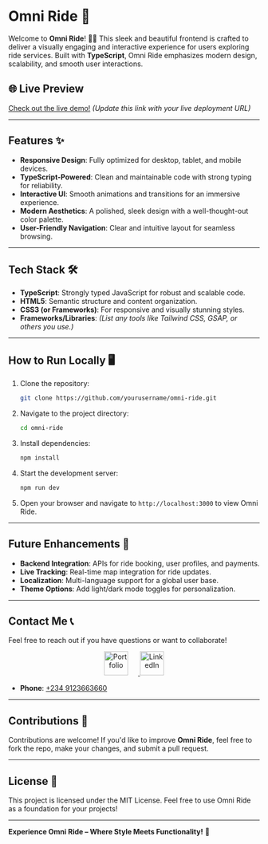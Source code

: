 
# Omni Ride 🌟

Welcome to **Omni Ride**! 🚗💨 This sleek and beautiful frontend is crafted to deliver a visually engaging and interactive experience for users exploring ride services. Built with **TypeScript**, Omni Ride emphasizes modern design, scalability, and smooth user interactions.

## 🌐 Live Preview  
[Check out the live demo!](#) *(Update this link with your live deployment URL)*

---

## Features ✨

- **Responsive Design**: Fully optimized for desktop, tablet, and mobile devices.  
- **TypeScript-Powered**: Clean and maintainable code with strong typing for reliability.  
- **Interactive UI**: Smooth animations and transitions for an immersive experience.  
- **Modern Aesthetics**: A polished, sleek design with a well-thought-out color palette.  
- **User-Friendly Navigation**: Clear and intuitive layout for seamless browsing.  

---

## Tech Stack 🛠️

- **TypeScript**: Strongly typed JavaScript for robust and scalable code.  
- **HTML5**: Semantic structure and content organization.  
- **CSS3 (or Frameworks)**: For responsive and visually stunning styles.  
- **Frameworks/Libraries**: *(List any tools like Tailwind CSS, GSAP, or others you use.)*

---

## How to Run Locally 🖥️

1. Clone the repository:  
   ```bash
   git clone https://github.com/yourusername/omni-ride.git
   ```
2. Navigate to the project directory:  
   ```bash
   cd omni-ride
   ```
3. Install dependencies:  
   ```bash
   npm install
   ```
4. Start the development server:  
   ```bash
   npm run dev
   ```
5. Open your browser and navigate to `http://localhost:3000` to view Omni Ride.  

---

## Future Enhancements 🚀

- **Backend Integration**: APIs for ride booking, user profiles, and payments.  
- **Live Tracking**: Real-time map integration for ride updates.  
- **Localization**: Multi-language support for a global user base.  
- **Theme Options**: Add light/dark mode toggles for personalization.  

---

## Contact Me 📞

Feel free to reach out if you have questions or want to collaborate!  

<div style="text-align: center;">
  <!-- Portfolio -->
  <a href="https://hackolade-portfolio-hackolades-projects.vercel.app/" target="_blank">
    <img 
      src="https://img.icons8.com/color/96/000000/domain.png" 
      alt="Portfolio" 
      style="margin-right: 20px; width: 48px; height: 48px;" />
  </a>

  <!-- LinkedIn -->
  <a href="https://www.linkedin.com/in/ajibola-akolade-967035335/" target="_blank">
    <img 
      src="https://img.icons8.com/color/96/000000/linkedin.png" 
      alt="LinkedIn" 
      style="width: 48px; height: 48px;" />
  </a>
</div>

- **Phone**: [+234 9123663660](tel:+2349123663660)  

---

## Contributions 🤝

Contributions are welcome! If you'd like to improve **Omni Ride**, feel free to fork the repo, make your changes, and submit a pull request.  

---

## License 📜

This project is licensed under the MIT License. Feel free to use Omni Ride as a foundation for your projects!  

---

**Experience Omni Ride – Where Style Meets Functionality!** 🚖  
